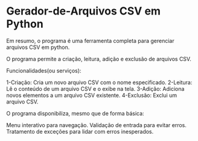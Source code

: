 # Gerador-de-Arquivos CSV em Python
Em resumo, o programa é uma ferramenta completa para gerenciar arquivos CSV em python.

O programa permite a criação, leitura, adição e exclusão de arquivos CSV.

Funcionalidades(ou serviços):

1-Criação: Cria um novo arquivo CSV com o nome especificado.
2-Leitura: Lê o conteúdo de um arquivo CSV e o exibe na tela.
3-Adição: Adiciona novos elementos a um arquivo CSV existente.
4-Exclusão: Exclui um arquivo CSV.

O programa disponibiliza, mesmo que de forma básica:

Menu interativo para navegação.
Validação de entrada para evitar erros.
Tratamento de exceções para lidar com erros inesperados.
